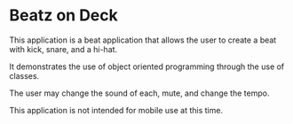 # Beatz on Deck

This application is a beat application that allows the user to create a beat with kick, snare, and a hi-hat.

It demonstrates the use of object oriented programming through the use of classes.

The user may change the sound of each, mute, and change the tempo.

This application is not intended for mobile use at this time.
